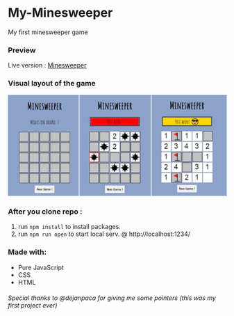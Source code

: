 # My-Minesweeper

My first minesweeper game

### Preview

Live version : [Minesweeper](https://max1mmus.github.io/My-Minesweeper/)

### Visual layout of the game

<img src="icons/gameLayout.jpg" width="800px">

### After you clone repo :

1. run `npm install` to install packages.
2. run `npm run open` to start local serv. @ http://localhost:1234/

 ### Made with:
 
 * Pure JavaScript
 * CSS
 * HTML

###### Special thanks to @dejanpaca for giving me some pointers (this was my first project ever)
